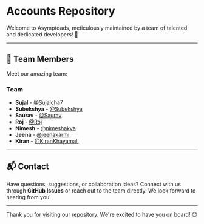 # Accounts Repository

Welcome to Asymptoads, meticulously maintained by a team of talented and dedicated developers! 🚀

---

## 👥 Team Members

Meet our amazing team:

### Team
- **Sujal** - [@Sujalcha7](https://github.com/Sujalcha7)
- **Subekshya** - [@Subekshya](https://github.com/Subekshyeah)
- **Saurav** - [@Saurav](https://github.com/sauravdhoju)
- **Roj** - [@Roj](https://github.com/Sreinumder)
- **Nimesh** - [@nimeshakya](https://github.com/nimeshakya)
- **Jeena** - [@jeenakarmi](https://github.com/jeenakarmi)
- **Kiran** - [@KiranKhayamali](https://github.com/KiranKhayamali)

---

## 📬 Contact

Have questions, suggestions, or collaboration ideas? Connect with us through **GitHub Issues** or reach out to the team directly. We look forward to hearing from you!

---

Thank you for visiting our repository. We're excited to have you on board! 😊
